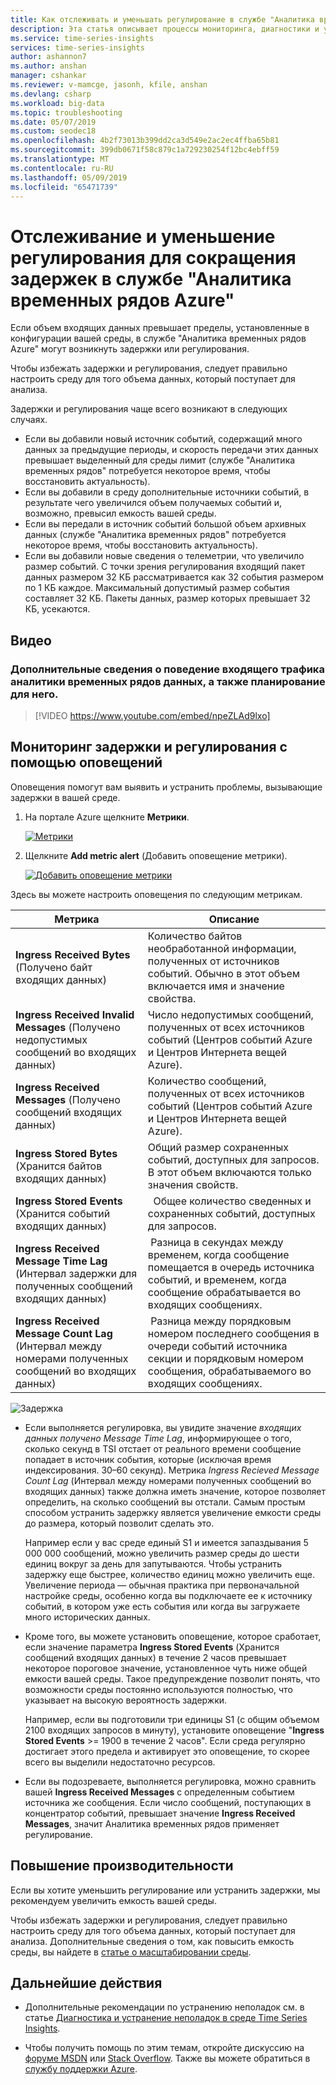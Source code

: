 ```yaml
---
title: Как отслеживать и уменьшать регулирование в службе "Аналитика временных рядов Azure" | Документация Майкрософт
description: Эта статья описывает процессы мониторинга, диагностики и устранение проблем производительности в службе "Аналитика временных рядов Azure", которые могут привести к задержкам и регулированию.
ms.service: time-series-insights
services: time-series-insights
author: ashannon7
ms.author: anshan
manager: cshankar
ms.reviewer: v-mamcge, jasonh, kfile, anshan
ms.devlang: csharp
ms.workload: big-data
ms.topic: troubleshooting
ms.date: 05/07/2019
ms.custom: seodec18
ms.openlocfilehash: 4b2f73013b399dd2ca3d549e2ac2ec4ffba65b81
ms.sourcegitcommit: 399db0671f58c879c1a729230254f12bc4ebff59
ms.translationtype: MT
ms.contentlocale: ru-RU
ms.lasthandoff: 05/09/2019
ms.locfileid: "65471739"
---
```

# <a name="monitor-and-mitigate-throttling-to-reduce-latency-in-azure-time-series-insights"></a>Отслеживание и уменьшение регулирования для сокращения задержек в службе "Аналитика временных рядов Azure"

Если объем входящих данных превышает пределы, установленные в конфигурации вашей среды, в службе "Аналитика временных рядов Azure" могут возникнуть задержки или регулирования.

Чтобы избежать задержки и регулирования, следует правильно настроить среду для того объема данных, который поступает для анализа.

Задержки и регулирования чаще всего возникают в следующих случаях.

- Если вы добавили новый источник событий, содержащий много данных за предыдущие периоды, и скорость передачи этих данных превышает выделенный для среды лимит (службе "Аналитика временных рядов" потребуется некоторое время, чтобы восстановить актуальность).
- Если вы добавили в среду дополнительные источники событий, в результате чего увеличился объем получаемых событий и, возможно, превысил емкость вашей среды.
- Если вы передали в источник событий большой объем архивных данных (службе "Аналитика временных рядов" потребуется некоторое время, чтобы восстановить актуальность).
- Если вы добавили новые сведения о телеметрии, что увеличило размер событий.  С точки зрения регулирования входящий пакет данных размером 32 КБ рассматривается как 32 события размером по 1 КБ каждое. Максимальный допустимый размер события составляет 32 КБ. Пакеты данных, размер которых превышает 32 КБ, усекаются.

## <a name="video"></a>Видео

### <a name="learn-about-time-series-insights-data-ingress-behavior-and-how-to-plan-for-itbr"></a>Дополнительные сведения о поведение входящего трафика аналитики временных рядов данных, а также планирование для него.</br>

> [!VIDEO https://www.youtube.com/embed/npeZLAd9lxo]

## <a name="monitor-latency-and-throttling-with-alerts"></a>Мониторинг задержки и регулирования с помощью оповещений

Оповещения помогут вам выявить и устранить проблемы, вызывающие задержки в вашей среде.

1. На портале Azure щелкните **Метрики**.

   [![Метрики](media/environment-mitigate-latency/add-metrics.png)](media/environment-mitigate-latency/add-metrics.png#lightbox)

1. Щелкните **Add metric alert** (Добавить оповещение метрики).  

   [![Добавить оповещение метрики](media/environment-mitigate-latency/add-metric-alert.png)](media/environment-mitigate-latency/add-metric-alert.png#lightbox)

Здесь вы можете настроить оповещения по следующим метрикам.

|Метрика  |Описание  |
|---------|---------|
|**Ingress Received Bytes** (Получено байт входящих данных)     | Количество байтов необработанной информации, полученных от источников событий. Обычно в этот объем включается имя и значение свойства.  |  
|**Ingress Received Invalid Messages** (Получено недопустимых сообщений во входящих данных)     | Число недопустимых сообщений, полученных от всех источников событий (Центров событий Azure и Центров Интернета вещей Azure).      |
|**Ingress Received Messages** (Получено сообщений входящих данных)   | Количество сообщений, полученных от всех источников событий (Центров событий Azure и Центров Интернета вещей Azure).        |
|**Ingress Stored Bytes** (Хранится байтов входящих данных)     | Общий размер сохраненных событий, доступных для запросов. В этот объем включаются только значения свойств.        |
|**Ingress Stored Events**     (Хранится событий входящих данных) |   Общее количество сведенных и сохраненных событий, доступных для запросов.      |
|**Ingress Received Message Time Lag**     (Интервал задержки для полученных сообщений входящих данных)|  Разница в секундах между временем, когда сообщение помещается в очередь источника событий, и временем, когда сообщение обрабатывается во входящих сообщениях.      |
|**Ingress Received Message Count Lag**     (Интервал между номерами полученных сообщений во входящих данных)|  Разница между порядковым номером последнего сообщения в очереди событий источника секции и порядковым номером сообщения, обрабатываемого во входящих сообщениях.      |

![Задержка](media/environment-mitigate-latency/latency.png)

* Если выполняется регулировка, вы увидите значение *входящих данных получено Message Time Lag*, информирующее о того, сколько секунд в TSI отстает от реального времени сообщение попадает в источник события, которые (исключая время индексирования. 30–60 секунд).  Метрика *Ingress Recieved Message Count Lag* (Интервал между номерами полученных сообщений во входящих данных) также должна иметь значение, которое позволяет определить, на сколько сообщений вы отстали.  Самым простым способом устранить задержку является увеличение емкости среды до размера, который позволит сделать это.  

  Например если у вас среде единый S1 и имеется запаздывания 5 000 000 сообщений, можно увеличить размер среды до шести единиц вокруг за день для запутываются.  Чтобы устранить задержку еще быстрее, количество единиц можно увеличить еще. Увеличение периода — обычная практика при первоначальной настройке среды, особенно когда вы подключаете ее к источнику событий, в котором уже есть события или когда вы загружаете много исторических данных.

* Кроме того, вы можете установить оповещение, которое сработает, если значение параметра **Ingress Stored Events** (Хранится сообщений входящих данных) в течение 2 часов превышает некоторое пороговое значение, установленное чуть ниже общей емкости вашей среды.  Такое предупреждение позволит понять, что возможности среды постоянно используются полностью, что указывает на высокую вероятность задержки. 

  Например, если вы подготовили три единицы S1 (с общим объемом 2100 входящих запросов в минуту), установите оповещение "**Ingress Stored Events** >= 1900 в течение 2 часов". Если среда регулярно достигает этого предела и активирует это оповещение, то скорее всего вы выделили недостаточно ресурсов.  

* Если вы подозреваете, выполняется регулировка, можно сравнить вашей **Ingress Received Messages** с определенным событием источника же сообщения.  Если число сообщений, поступающих в концентратор событий, превышает значение **Ingress Received Messages**, значит Аналитика временных рядов применяет регулирование.

## <a name="improving-performance"></a>Повышение производительности

Если вы хотите уменьшить регулирование или устранить задержки, мы рекомендуем увеличить емкость вашей среды.

Чтобы избежать задержки и регулирования, следует правильно настроить среду для того объема данных, который поступает для анализа. Дополнительные сведения о том, как повысить емкость среды, вы найдете в [статье о масштабировании среды](time-series-insights-how-to-scale-your-environment.md).

## <a name="next-steps"></a>Дальнейшие действия

- Дополнительные рекомендации по устранению неполадок см. в статье [Диагностика и устранение неполадок в среде Time Series Insights](time-series-insights-diagnose-and-solve-problems.md).

- Чтобы получить помощь по этим темам, откройте дискуссию на [форуме MSDN](https://social.msdn.microsoft.com/Forums/home?forum=AzureTimeSeriesInsights) или [Stack Overflow](https://stackoverflow.com/questions/tagged/azure-timeseries-insights). Также вы можете обратиться в [службу поддержки Azure](https://azure.microsoft.com/support/options/).
